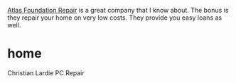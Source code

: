 <a href="http://www.atlasfoundation.net/">Atlas Foundation Repair</a> is a great company that I know about. The bonus is they repair your home on very low costs. They provide you easy loans as well.

home
====

Christian Lardie PC Repair
